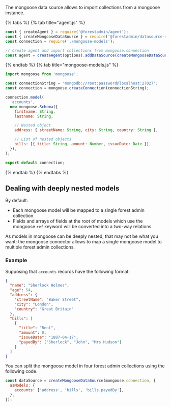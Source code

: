 The mongoose data source allows to import collections from a mongoose instance.

{% tabs %} {% tab title="agent.js" %}

```javascript
const { createAgent } = require('@forestadmin/agent');
const { createMongooseDataSource } = require('@forestadmin/datasource-mongoose');
const connection = require('./mongoose-models');

// Create agent and import collections from mongoose.connection
const agent = createAgent(options).addDataSource(createMongooseDataSource(connection));
```

{% endtab %} {% tab title="mongoose-models.js" %}

```javascript
import mongoose from 'mongoose';

const connectionString = 'mongodb://root:password@localhost:27027';
const connection = mongoose.createConnection(connectionString);

connection.model(
  'accounts',
  new mongoose.Schema({
    firstname: String,
    lastname: String,

    // Nested object
    address: { streetName: String, city: String, country: String },

    // List of nested objects
    bills: [{ title: String, amount: Number, issueDate: Date }],
  }),
);

export default connection;
```

{% endtab %} {% endtabs %}

## Dealing with deeply nested models

By default:

- Each mongoose model will be mapped to a single forest admin collection.
- Fields and arrays of fields at the root of models which use the mongoose `ref` keyword will be converted into a two-way relations.

As models in mongoose can be deeply nested, that may not be what you want: the mongoose connector allows to map a single mongoose model to multiple forest admin collections.

### Example

Supposing that `accounts` records have the following format:

```json
{
  "name": "Sherlock Holmes",
  "age": 54,
  "address": {
    "streetName": "Baker Street",
    "city": "London",
    "country": "Great Britain"
  },
  "bills": [
    {
      "title": "Rent",
      "amount": 0,
      "issueDate": "1887-04-17",
      "payedBy": ["Sherlock", "John", "Mrs Hudson"]
    }
  ]
}
```

You can split the mongoose model in four forest admin collections using the following code.

```javascript
const dataSource = createMongooseDataSource(mongoose.connection, {
  asModels: {
    accounts: ['address', 'bills', 'bills.payedBy'],
  },
});
```
